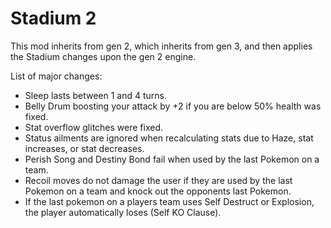 # Stadium 2

This mod inherits from gen 2, which inherits from gen 3, and then applies the Stadium changes upon the gen 2 engine.

List of major changes:

- Sleep lasts between 1 and 4 turns.
- Belly Drum boosting your attack by +2 if you are below 50% health was fixed.
- Stat overflow glitches were fixed.
- Status ailments are ignored when recalculating stats due to Haze, stat increases, or stat decreases.
- Perish Song and Destiny Bond fail when used by the last Pokemon on a team.
- Recoil moves do not damage the user if they are used by the last Pokemon on a team and knock out the opponents last Pokemon.
- If the last pokemon on a players team uses Self Destruct or Explosion, the player automatically loses (Self KO Clause).
